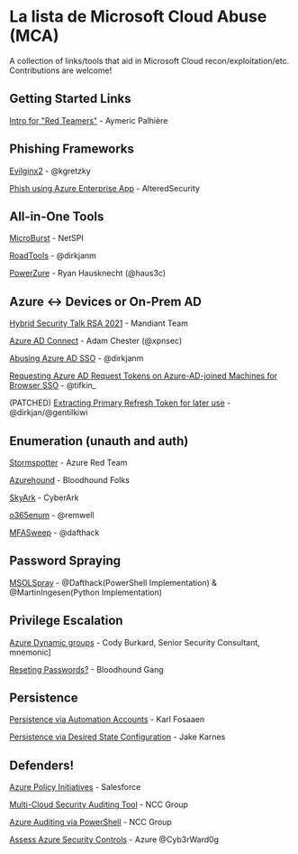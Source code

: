 # La lista de Microsoft Cloud Abuse (MCA)
A collection of links/tools that aid in Microsoft Cloud recon/exploitation/etc. Contributions are welcome!


## Getting Started Links
[Intro for "Red Teamers"](https://www.synacktiv.com/en/publications/azure-ad-introduction-for-red-teamers.html) - Aymeric Palhière

## Phishing Frameworks
[Evilginx2](https://github.com/kgretzky/evilginx2) - @kgretzky

[Phish using Azure Enterprise App](https://github.com/AlteredSecurity/365-Stealer) - AlteredSecurity

## All-in-One Tools

[MicroBurst](https://github.com/NetSPI/MicroBurst) - NetSPI

[RoadTools](https://github.com/dirkjanm/ROADtools) - @dirkjanm

[PowerZure](https://github.com/hausec/PowerZure) - Ryan Hausknecht (@haus3c)

## Azure <-> Devices or On-Prem AD

[Hybrid Security Talk  RSA 2021](https://www.youtube.com/watch?v=GILkob8XZ6E) - Mandiant Team

[Azure AD Connect](https://blog.xpnsec.com/azuread-connect-for-redteam/) - Adam Chester (@xpnsec)

[Abusing Azure AD SSO](https://dirkjanm.io/abusing-azure-ad-sso-with-the-primary-refresh-token/) - @dirkjanm

[Requesting Azure AD Request Tokens on Azure-AD-joined Machines for Browser SSO](https://posts.specterops.io/requesting-azure-ad-request-tokens-on-azure-ad-joined-machines-for-browser-sso-2b0409caad30) - @tifkin_

(PATCHED) [Extracting Primary Refresh Token for later use](https://dirkjanm.io/digging-further-into-the-primary-refresh-token/) - @dirkjan/@gentilkiwi 

## Enumeration (unauth and auth)

[Stormspotter](https://github.com/Azure/Stormspotter) - Azure Red Team

[Azurehound](https://bloodhound.readthedocs.io/en/latest/data-collection/azurehound.html) - Bloodhound Folks

[SkyArk](https://github.com/cyberark/SkyArk) - CyberArk 

[o365enum](https://github.com/gremwell/o365enum) - @remwell 

[MFASweep](https://github.com/dafthack/MFASweep) - @dafthack

## Password Spraying
[MSOLSpray](https://github.com/MartinIngesen/MSOLSpray) - @Dafthack(PowerShell Implementation) & @MartinIngesen(Python Implementation)

## Privilege Escalation

[Azure Dynamic groups](https://www.mnemonic.no/blog/abusing-dynamic-groups-in-azure/) - Cody Burkard, Senior Security Consultant, mnemonic]

[Reseting Passwords?](https://docs.microsoft.com/en-us/azure/active-directory/roles/permissions-reference#password-reset-permissions) - Bloodhound Gang 

## Persistence

[Persistence via Automation Accounts](https://blog.netspi.com/maintaining-azure-persistence-via-automation-accounts/) - Karl Fosaaen

[Persistence via Desired State Configuration](https://www.netspi.com/blog/technical/cloud-penetration-testing/azure-persistence-with-desired-state-configurations/) - Jake Karnes

## Defenders!

[Azure Policy Initiatives](https://github.com/salesforce/cloud-guardrails#cloud-guardrails) - Salesforce 

[Multi-Cloud Security Auditing Tool](https://github.com/nccgroup/ScoutSuite) - NCC Group

[Azure Auditing via PowerShell](https://github.com/nccgroup/azucar/) - NCC Group

[Assess Azure Security Controls](https://cloud-katana.com/intro.html) - Azure @Cyb3rWard0g
